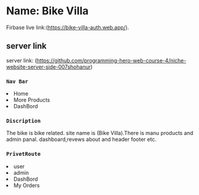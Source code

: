 # Name: Bike Villa

Firbase live link:(https://bike-villa-auth.web.app/).

## server link
server link: (https://github.com/programming-hero-web-course-4/niche-website-server-side-007shohanur)


### `Nav Bar`
<li>Home</li>
<li>More Products</li>
<li>DashBord</li>

### `Discription`
The bike is bike related. site name is (Bike Villa).There is manu products and admin panal. dashboard,revews about and header footer etc.

### `PrivetRoute`
<li>user</li>
<li>admin</li>
<li>DashBord</li>
<li>My Orders</li>

